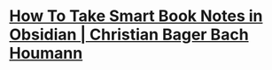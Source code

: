 # [How To Take Smart Book Notes in Obsidian | Christian Bager Bach Houmann](https://bagerbach.com/blog/how-to-take-smart-book-notes-in-obsidian)

